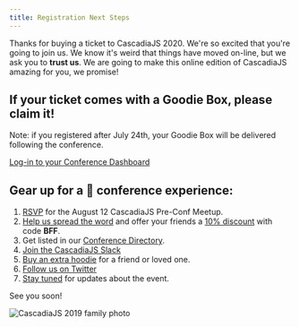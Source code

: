 ```yaml
---
title: Registration Next Steps
---
```

Thanks for buying a ticket to CascadiaJS 2020. We're so excited that you're going to join us. We know it's weird that things have moved on-line, but we ask you to **trust us**. We are going to make this online edition of CascadiaJS amazing for you, we promise!

## If your ticket comes with a Goodie Box, please claim it!

Note: if you registered after July 24th, your Goodie Box will be delivered following the conference.

<div class="cta"><a href="/home">Log-in to your Conference Dashboard</a></div>

## Gear up for a 💯 conference experience:

1. [RSVP](/august-prefunk) for the August 12 CascadiaJS Pre-Conf Meetup.
1. [Help us spread the word](https://2020.cascadiajs.com/email-templates#friend-or-colleague-email) and offer your friends a [10% discount](https://ti.to/event-loop/cascadiajs-2020/discount/BFF) with code **BFF**.
1. Get listed in our [Conference Directory](/directory).
1. [Join the CascadiaJS Slack](https://join.slack.com/t/cascadiajs/shared_invite/enQtNzYzMzYxMTc0OTc5LWM0ZDZiZDc5MDgwMmFkODdlZTdiMGE3NjFhYTZmNWVkMWEwMDcxNWE0Nzg5YTcwOGQzZDk0Y2M3ZWRmN2QwNzU)
1. [Buy an extra hoodie](https://stores.kotisdesign.com/cascadiajshoodie/products) for a friend or loved one.
1. [Follow us on Twitter](https://twitter.com/CascadiaJS)
1. [Stay tuned](http://eepurl.com/dPmCkT) for updates about the event.

See you soon!

![CascadiaJS 2019 family photo](/images/cjs19-family.jpg)
